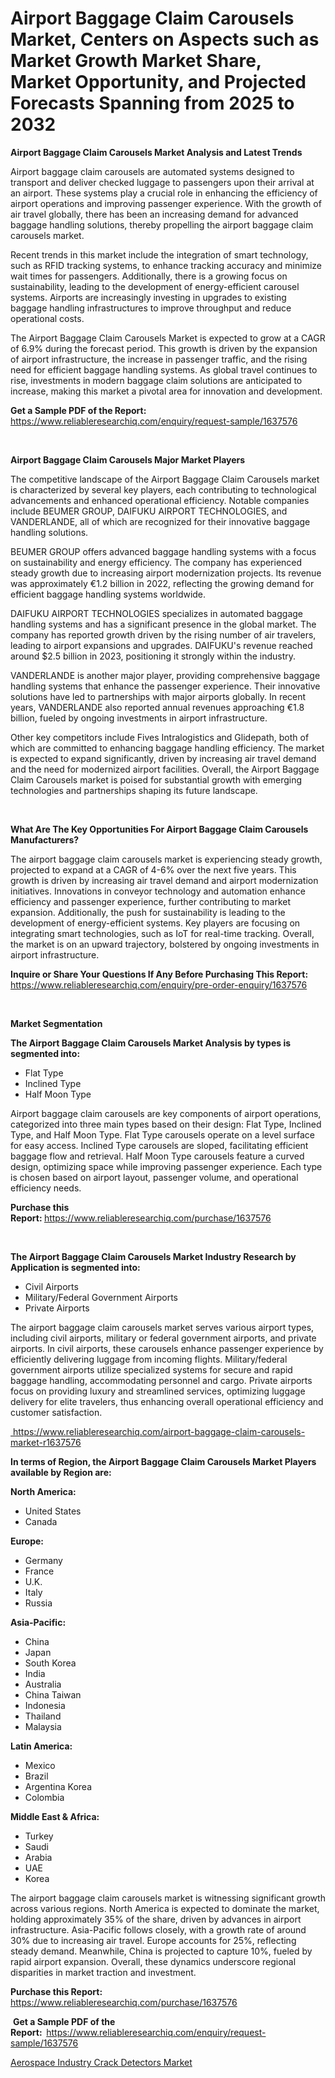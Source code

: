 <p><h1>Airport Baggage Claim Carousels Market, Centers on Aspects such as Market Growth Market Share, Market Opportunity, and Projected Forecasts Spanning from 2025 to 2032</h1></p><p><strong>Airport Baggage Claim Carousels Market Analysis and Latest Trends</strong></p>
<p><p>Airport baggage claim carousels are automated systems designed to transport and deliver checked luggage to passengers upon their arrival at an airport. These systems play a crucial role in enhancing the efficiency of airport operations and improving passenger experience. With the growth of air travel globally, there has been an increasing demand for advanced baggage handling solutions, thereby propelling the airport baggage claim carousels market.</p><p>Recent trends in this market include the integration of smart technology, such as RFID tracking systems, to enhance tracking accuracy and minimize wait times for passengers. Additionally, there is a growing focus on sustainability, leading to the development of energy-efficient carousel systems. Airports are increasingly investing in upgrades to existing baggage handling infrastructures to improve throughput and reduce operational costs.</p><p>The Airport Baggage Claim Carousels Market is expected to grow at a CAGR of 6.9% during the forecast period. This growth is driven by the expansion of airport infrastructure, the increase in passenger traffic, and the rising need for efficient baggage handling systems. As global travel continues to rise, investments in modern baggage claim solutions are anticipated to increase, making this market a pivotal area for innovation and development.</p></p>
<p><strong>Get a Sample PDF of the Report:&nbsp;</strong> <a href="https://www.reliableresearchiq.com/enquiry/request-sample/1637576?utm_campaign=2580&utm_medium=2&utm_source=Github&utm_content=ia&utm_term=23032025&utm_id=airport-baggage-claim-carousels">https://www.reliableresearchiq.com/enquiry/request-sample/1637576</a></p>
<p>&nbsp;</p>
<p><strong>Airport Baggage Claim Carousels Major Market Players</strong></p>
<p><p>The competitive landscape of the Airport Baggage Claim Carousels market is characterized by several key players, each contributing to technological advancements and enhanced operational efficiency. Notable companies include BEUMER GROUP, DAIFUKU AIRPORT TECHNOLOGIES, and VANDERLANDE, all of which are recognized for their innovative baggage handling solutions.</p><p>BEUMER GROUP offers advanced baggage handling systems with a focus on sustainability and energy efficiency. The company has experienced steady growth due to increasing airport modernization projects. Its revenue was approximately €1.2 billion in 2022, reflecting the growing demand for efficient baggage handling systems worldwide.</p><p>DAIFUKU AIRPORT TECHNOLOGIES specializes in automated baggage handling systems and has a significant presence in the global market. The company has reported growth driven by the rising number of air travelers, leading to airport expansions and upgrades. DAIFUKU's revenue reached around $2.5 billion in 2023, positioning it strongly within the industry.</p><p>VANDERLANDE is another major player, providing comprehensive baggage handling systems that enhance the passenger experience. Their innovative solutions have led to partnerships with major airports globally. In recent years, VANDERLANDE also reported annual revenues approaching €1.8 billion, fueled by ongoing investments in airport infrastructure.</p><p>Other key competitors include Fives Intralogistics and Glidepath, both of which are committed to enhancing baggage handling efficiency. The market is expected to expand significantly, driven by increasing air travel demand and the need for modernized airport facilities. Overall, the Airport Baggage Claim Carousels market is poised for substantial growth with emerging technologies and partnerships shaping its future landscape.</p></p>
<p>&nbsp;</p>
<p><strong>What Are The Key Opportunities For Airport Baggage Claim Carousels Manufacturers?</strong></p>
<p><p>The airport baggage claim carousels market is experiencing steady growth, projected to expand at a CAGR of 4-6% over the next five years. This growth is driven by increasing air travel demand and airport modernization initiatives. Innovations in conveyor technology and automation enhance efficiency and passenger experience, further contributing to market expansion. Additionally, the push for sustainability is leading to the development of energy-efficient systems. Key players are focusing on integrating smart technologies, such as IoT for real-time tracking. Overall, the market is on an upward trajectory, bolstered by ongoing investments in airport infrastructure.</p></p>
<p><strong>Inquire or Share Your Questions If Any Before Purchasing This Report:</strong> <a href="https://www.reliableresearchiq.com/enquiry/pre-order-enquiry/1637576?utm_campaign=2580&utm_medium=2&utm_source=Github&utm_content=ia&utm_term=23032025&utm_id=airport-baggage-claim-carousels">https://www.reliableresearchiq.com/enquiry/pre-order-enquiry/1637576</a></p>
<p>&nbsp;</p>
<p><strong>Market Segmentation</strong></p>
<p><strong>The Airport Baggage Claim Carousels Market Analysis by types is segmented into:</strong></p>
<p><ul><li>Flat Type</li><li>Inclined Type</li><li>Half Moon Type</li></ul></p>
<p><p>Airport baggage claim carousels are key components of airport operations, categorized into three main types based on their design: Flat Type, Inclined Type, and Half Moon Type. Flat Type carousels operate on a level surface for easy access. Inclined Type carousels are sloped, facilitating efficient baggage flow and retrieval. Half Moon Type carousels feature a curved design, optimizing space while improving passenger experience. Each type is chosen based on airport layout, passenger volume, and operational efficiency needs.</p></p>
<p><strong>Purchase this Report:&nbsp;</strong><a href="https://www.reliableresearchiq.com/purchase/1637576?utm_campaign=2580&utm_medium=2&utm_source=Github&utm_content=ia&utm_term=23032025&utm_id=airport-baggage-claim-carousels">https://www.reliableresearchiq.com/purchase/1637576</a></p>
<p>&nbsp;</p>
<p><strong>The Airport Baggage Claim Carousels Market Industry Research by Application is segmented into:</strong></p>
<p><ul><li>Civil Airports</li><li>Military/Federal Government Airports</li><li>Private Airports</li></ul></p>
<p><p>The airport baggage claim carousels market serves various airport types, including civil airports, military or federal government airports, and private airports. In civil airports, these carousels enhance passenger experience by efficiently delivering luggage from incoming flights. Military/federal government airports utilize specialized systems for secure and rapid baggage handling, accommodating personnel and cargo. Private airports focus on providing luxury and streamlined services, optimizing luggage delivery for elite travelers, thus enhancing overall operational efficiency and customer satisfaction.</p></p>
<p><a href="https://www.reliableresearchiq.com/airport-baggage-claim-carousels-market-r1637576?utm_campaign=2580&utm_medium=2&utm_source=Github&utm_content=ia&utm_term=23032025&utm_id=airport-baggage-claim-carousels">&nbsp;https://www.reliableresearchiq.com/airport-baggage-claim-carousels-market-r1637576</a></p>
<p><strong>In terms of Region, the Airport Baggage Claim Carousels Market Players available by Region are:</strong></p>
<p>
    <p> <strong> North America: </strong>
        <ul>
            <li>United States</li>
            <li>Canada</li>
        </ul>
        </p> 
    <p> <strong> Europe: </strong>
        <ul>
            <li>Germany</li>
            <li>France</li>
            <li>U.K.</li>
            <li>Italy</li>
            <li>Russia</li>
        </ul>
        </p> 
    <p> <strong> Asia-Pacific: </strong>
        <ul>
            <li>China</li>
            <li>Japan</li>
            <li>South Korea</li>
            <li>India</li>
            <li>Australia</li>
            <li>China Taiwan</li>
            <li>Indonesia</li>
            <li>Thailand</li>
            <li>Malaysia</li>
        </ul>
        </p> 
    <p> <strong> Latin America: </strong>
        <ul>
            <li>Mexico</li>
            <li>Brazil</li>
            <li>Argentina Korea</li>
            <li>Colombia</li>
        </ul>
        </p> 
    <p> <strong> Middle East & Africa: </strong>
        <ul>
            <li>Turkey</li>
            <li>Saudi</li>
            <li>Arabia</li>
            <li>UAE</li>
            <li>Korea</li>
        </ul>
    </p>
    </p>
<p><p>The airport baggage claim carousels market is witnessing significant growth across various regions. North America is expected to dominate the market, holding approximately 35% of the share, driven by advances in airport infrastructure. Asia-Pacific follows closely, with a growth rate of around 30% due to increasing air travel. Europe accounts for 25%, reflecting steady demand. Meanwhile, China is projected to capture 10%, fueled by rapid airport expansion. Overall, these dynamics underscore regional disparities in market traction and investment.</p></p>
<p><strong>Purchase this Report: </strong><a href="https://www.reliableresearchiq.com/purchase/1637576?utm_campaign=2580&utm_medium=2&utm_source=Github&utm_content=ia&utm_term=23032025&utm_id=airport-baggage-claim-carousels">https://www.reliableresearchiq.com/purchase/1637576</a></p>
<p>&nbsp;<strong>Get a Sample PDF of the Report:&nbsp;&nbsp;</strong><a href="https://www.reliableresearchiq.com/enquiry/request-sample/1637576?utm_campaign=2580&utm_medium=2&utm_source=Github&utm_content=ia&utm_term=23032025&utm_id=airport-baggage-claim-carousels">https://www.reliableresearchiq.com/enquiry/request-sample/1637576</a></p>
<p><strong></strong></p>
<p><p><a href="https://github.com/ccreola81/Market-Research-Report-List-1/blob/main/aerospace-industry-crack-detectors-market.md?utm_campaign=2580&utm_medium=2&utm_source=Github&utm_content=ia&utm_term=23032025&utm_id=airport-baggage-claim-carousels">Aerospace Industry Crack Detectors Market</a></p></p>
